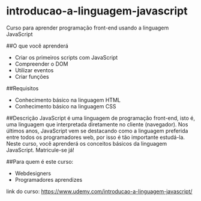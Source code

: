 # introducao-a-linguagem-javascript
Curso para aprender programação front-end usando a linguagem JavaScript

##O que você aprenderá
- Criar os primeiros scripts com JavaScript
- Compreender o DOM
- Utilizar eventos
- Criar funções

##Requisitos
- Conhecimento básico na linguagem HTML
- Conhecimento básico na linguagem CSS

##Descrição
JavaScript é uma linguagem de programação front-end, isto é, uma linguagem que interpretada diretamente no cliente (navegador). Nos últimos anos, JavaScript vem se destacando como a linguagem preferida entre todos os programadores web, por isso é tão importante estudá-la. Neste curso, você aprenderá os conceitos básicos da linguagem JavaScript. Matricule-se já!

##Para quem é este curso:
- Webdesigners
- Programadores aprendizes

link do curso: https://www.udemy.com/introducao-a-linguagem-javascript/

 
